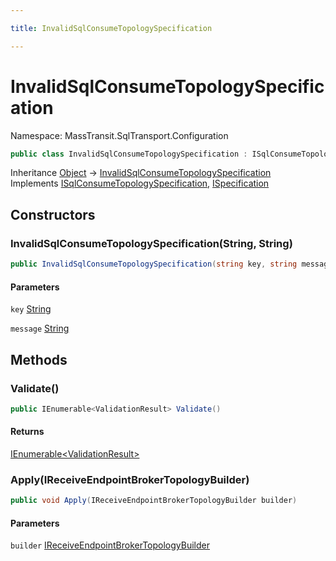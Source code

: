 ```yaml
---

title: InvalidSqlConsumeTopologySpecification

---
```


# InvalidSqlConsumeTopologySpecification

Namespace: MassTransit.SqlTransport.Configuration

```csharp
public class InvalidSqlConsumeTopologySpecification : ISqlConsumeTopologySpecification, ISpecification
```

Inheritance [Object](https://learn.microsoft.com/en-us/dotnet/api/system.object) → [InvalidSqlConsumeTopologySpecification](../masstransit-sqltransport-configuration/invalidsqlconsumetopologyspecification)<br/>
Implements [ISqlConsumeTopologySpecification](../masstransit-sqltransport-configuration/isqlconsumetopologyspecification), [ISpecification](../../masstransit-abstractions/masstransit/ispecification)

## Constructors

### **InvalidSqlConsumeTopologySpecification(String, String)**

```csharp
public InvalidSqlConsumeTopologySpecification(string key, string message)
```

#### Parameters

`key` [String](https://learn.microsoft.com/en-us/dotnet/api/system.string)<br/>

`message` [String](https://learn.microsoft.com/en-us/dotnet/api/system.string)<br/>

## Methods

### **Validate()**

```csharp
public IEnumerable<ValidationResult> Validate()
```

#### Returns

[IEnumerable\<ValidationResult\>](https://learn.microsoft.com/en-us/dotnet/api/system.collections.generic.ienumerable-1)<br/>

### **Apply(IReceiveEndpointBrokerTopologyBuilder)**

```csharp
public void Apply(IReceiveEndpointBrokerTopologyBuilder builder)
```

#### Parameters

`builder` [IReceiveEndpointBrokerTopologyBuilder](../masstransit-sqltransport-topology/ireceiveendpointbrokertopologybuilder)<br/>
